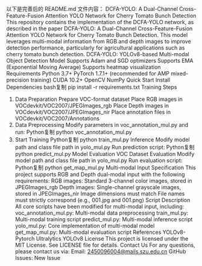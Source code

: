 以下是完善后的 README.md 文件内容：
DCFA-YOLO: A Dual-Channel Cross-Feature-Fusion Attention YOLO Network for Cherry Tomato Bunch Detection
This repository contains the implementation of the DCFA-YOLO network, as described in the paper DCFA-YOLO: A Dual-Channel Cross-Feature-Fusion Attention YOLO Network for Cherry Tomato Bunch Detection. This model leverages multi-modal information from RGB and depth images to improve detection performance, particularly for agricultural applications such as cherry tomato bunch detection.
DCFA-YOLO: YOLOv8-based Multi-modal Object Detection Model
Supports Adam and SGD optimizers
Supports EMA (Exponential Moving Average)
Supports heatmap visualization
Requirements
Python 3.7+
PyTorch 1.7.1+ (recommended for AMP mixed-precision training)
CUDA 10.2+
OpenCV
NumPy
Quick Start
Install Dependencies
bash复制
pip install -r requirements.txt
Training Steps
1. Data Preparation
Prepare VOC-format dataset
Place RGB images in VOCdevkit/VOC2007/JPEGImages_rgb
Place Depth images in VOCdevkit/VOC2007/JPEGImages_nir
Place annotation files in VOCdevkit/VOC2007/Annotations
2. Data Preprocessing
Modify parameters in voc_annotation_mul.py and run:
Python复制
python voc_annotation_mul.py
3. Start Training
Python复制
python train_mul.py
Inference
Modify model path and class file path in yolo_mul.py
Run prediction script:
Python复制
python predict_mul.py
Model Evaluation
VOC Dataset Evaluation
Modify model path and class file path in yolo_mul.py
Run evaluation script:
Python复制
python get_map_mul.py
Multi-modal Input Specification
This project supports RGB and Depth dual-modal input with the following requirements:
RGB images: Standard 3-channel color images, stored in JPEGImages_rgb
Depth images: Single-channel grayscale images, stored in JPEGImages_nir
Image dimensions must match
File names must strictly correspond (e.g., 001.jpg and 001.png)
Script Description
All core scripts have been modified for multi-modal input, including:
voc_annotation_mul.py: Multi-modal data preprocessing
train_mul.py: Multi-modal training script
predict_mul.py: Multi-modal inference script
yolo_mul.py: Core implementation of multi-modal model
get_map_mul.py: Multi-modal evaluation script
References
YOLOv8-Pytorch
Ultralytics YOLOv8
License
This project is licensed under the MIT License. See LICENSE file for details.
Contact Us
For any questions, please contact us via:
Email: 2450096004@mails.szu.edu.cn
GitHub Issues: New Issue
